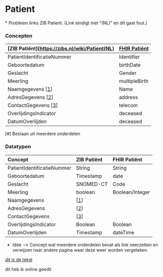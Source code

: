 # Patient

\* Probleem links ZIB Patient. (Link eindigt met "\(NL\)" en dit gaat fout.)

### Concepten

| [ZIB Patiënt](https://zibs.nl/wiki/Patient(NL) | [FHIR Patiënt](https://www.hl7.org/fhir/patient.html) |
| :--- | :--- |
| PatientIdentificatieNummer | Identifier |
| Geboortedatum | birthDate |
| Geslacht | Gender |
| Meerling | multipleBirth |
| Naamgegevens \[[1](/bouwsteen/patient/patient-concepten.md)\] | Name |
| AdresGegevens \[[2](/bouwsteen/patient/patient-concepten.md)\] | address |
| ContactGegevens \[[3](/bouwsteen/patient/patient-concepten.md###ContactGegevens)\] | telecom |
| OverlijdingsIndicator | deceased |
| DatumOverlijden | deceased |

\[_\#_\] Bestaan uit meerdere onderdelen

### Datatypen

| Concept | ZIB Patiënt | FHIR Patiënt |
| :--- | :--- | :--- |
| PatientIdentificatieNummer | String | String |
| Geboortedatum | Timestamp | date |
| Geslacht | SNOMED-CT | Code |
| Meerling | boolean | Boolean/Integer |
| Naamgegevens | \[[1](/bouwsteen/patient/patient-concepten.md)\] |  |
| AdresGegevens | \[[2](/bouwsteen/patient/patient-concepten.md)\] |  |
| ContactGegevens | \[[3](/bouwsteen/patient/patient-concepten.md###ContactGegevens)\] |  |
| OverlijdingsIndicator | Boolean | Boolean |
| DatumOverlijden | Timestamp | dateTime |

* Idee --&gt; Concept wat meerdere onderdelen bevat als link neerzetten en verwijzen naar andere pagina waar deze weer worden vergeleken.

[dit is de tekst](http://kapitan.net)

dit heb ik online geedit

